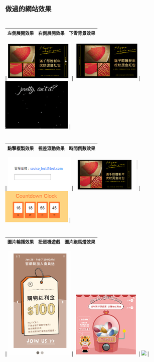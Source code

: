 ## 做過的網站效果

</br>

| 左側展開效果 | 右側展開效果 | 下雪背景效果 | 
|-------------|-------------|-------------|
| 
<img src="https://raw.githubusercontent.com/layla4131/Web_function/main/images/gif/left_pop.gif" width="200"> | 
<img src="https://raw.githubusercontent.com/layla4131/Web_function/main/images/gif/right_pop.gif" width="200"> |
<img src="https://raw.githubusercontent.com/layla4131/Web_function/main/images/gif/snow.gif" width="200"> |

</br>

| 點擊複製效果 | 視差滾動效果 | 時間倒數效果 | 
|-------------|-------------|-------------|
| 
<img src="https://raw.githubusercontent.com/layla4131/Web_function/main/images/gif/clickCopy.gif" width="200"> | 
<img src="https://raw.githubusercontent.com/layla4131/Web_function/main/images/gif/Parallax_Scrolling.gif" width="200"> |
<img src="https://raw.githubusercontent.com/layla4131/Web_function/main/images/gif/countdown.gif" width="200"> |
       
</br>

| 圖片輪播效果 | 扭蛋機遊戲 | 圖片跑馬燈效果 | 
|-------------|-------------|-------------|
| 
<img src="https://raw.githubusercontent.com/layla4131/Web_function/main/images/gif/SlideShow.gif" width="200"> | 
<img src="https://raw.githubusercontent.com/layla4131/Web_function/main/images/gif/gashapon.gif" width="200"> |
<img src="https://raw.githubusercontent.com/layla4131/Web_function/main/images/gif/marquee.gif" width="200"> |

</br>
